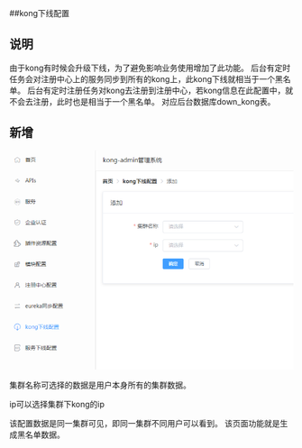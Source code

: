 
##kong下线配置

**说明**
---------------
由于kong有时候会升级下线，为了避免影响业务使用增加了此功能。
后台有定时任务会对注册中心上的服务同步到所有的kong上，此kong下线就相当于一个黑名单。
后台有定时注册任务对kong去注册到注册中心，若kong信息在此配置中，就不会去注册，此时也是相当于一个黑名单。
对应后台数据库down_kong表。


**新增**
---------------
![1161](11_images\11-6.1.png)

集群名称可选择的数据是用户本身所有的集群数据。

ip可以选择集群下kong的ip

该配置数据是同一集群可见，即同一集群不同用户可以看到。
该页面功能就是生成黑名单数据。